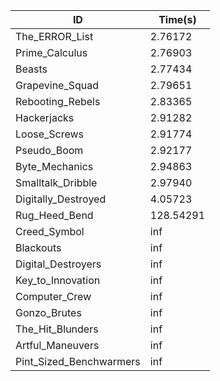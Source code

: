 |ID|Time(s)|
|-|-|
|The_ERROR_List|2.76172|
|Prime_Calculus|2.76903|
|Beasts|2.77434|
|Grapevine_Squad|2.79651|
|Rebooting_Rebels|2.83365|
|Hackerjacks|2.91282|
|Loose_Screws|2.91774|
|Pseudo_Boom|2.92177|
|Byte_Mechanics|2.94863|
|Smalltalk_Dribble|2.97940|
|Digitally_Destroyed|4.05723|
|Rug_Heed_Bend|128.54291|
|Creed_Symbol|inf|
|Blackouts|inf|
|Digital_Destroyers|inf|
|Key_to_Innovation|inf|
|Computer_Crew|inf|
|Gonzo_Brutes|inf|
|The_Hit_Blunders|inf|
|Artful_Maneuvers|inf|
|Pint_Sized_Benchwarmers|inf|

